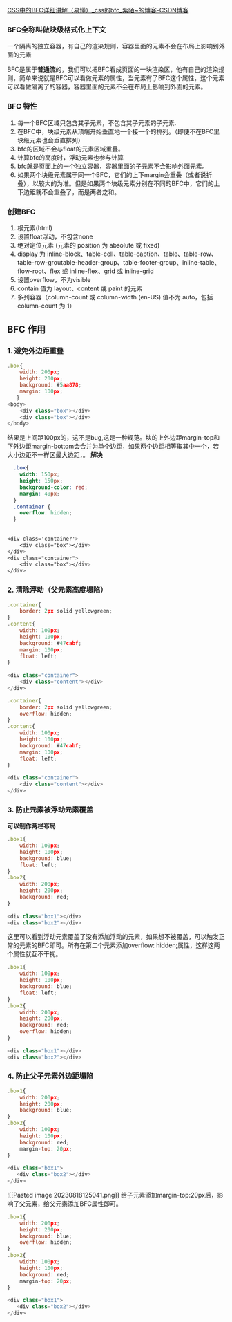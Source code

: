 [CSS中的BFC详细讲解（易懂）\_css的bfc\_紫陌\~的博客-CSDN博客](https://blog.csdn.net/weixin_57677300/article/details/129046793)
### BFC全称叫做块级格式化上下文

一个隔离的独立容器，有自己的渲染规则，容器里面的元素不会在布局上影响到外面的元素

BFC是属于**普通流**的，我们可以把BFC看成页面的一块渲染区，他有自己的渲染规则，简单来说就是BFC可以看做元素的属性，当元素有了BFC这个属性，这个元素可以看做隔离了的容器，容器里面的元素不会在布局上影响到外面的元素。

### BFC 特性
1. 每一个BFC区域只包含其子元素，不包含其子元素的子元素.
2. 在BFC中，块级元素从顶端开始垂直地一个接一个的排列。（即便不在BFC里块级元素也会垂直排列）
3. bfc的区域不会与float的元素区域重叠。
4. 计算bfc的高度时，浮动元素也参与计算
5. bfc就是页面上的一个独立容器，容器里面的子元素不会影响外面元素。
6. 如果两个块级元素属于同一个BFC，它们的上下margin会重叠（或者说折叠），以较大的为准。但是如果两个块级元素分别在不同的BFC中，它们的上下边距就不会重叠了，而是两者之和。

### 创建BFC
1. 根元素(html)
2. 设置float浮动，不包含none
3. 绝对定位元素 (元素的 position 为 absolute 或 fixed)
4. display 为 inline-block、table-cell、table-caption、table、table-row、table-row-groutable-header-group、table-footer-group、inline-table、flow-root、flex 或 inline-flex、grid 或 inline-grid
5. 设置overflow，不为visible
6. contain 值为 layout、content 或 paint 的元素
7. 多列容器（column-count 或 column-width (en-US) 值不为 auto，包括column-count 为 1）


## BFC 作用

### 1. 避免外边距重叠
```js
.box{
    width: 200px;
    height: 200px;
    background: #5aa878;
    margin: 100px;
   }
<body>
    <div class="box"></div>
    <div class="box"></div>
</body>
```

结果是上间距100px的，这不是bug,这是一种规范。块的上外边距margin-top和下外边距margin-bottom会合并为单个边距，如果两个边距相等取其中一个，若大小边距不一样区最大边距，。
**解决**
```css
  .box{
    width: 150px;
    height: 150px;
    background-color: red;
    margin: 40px;
  }
  .container {
    overflow: hidden;
  }
 
 
<div class='container'>
    <div class="box"></div>
</div>
<div class="container">
    <div class="box"></div>
</div>
```

### 2. 清除浮动（父元素高度塌陷）
```js
.container{
    border: 2px solid yellowgreen;
}
.content{
    width: 100px;
    height: 100px;
    background: #47cabf;
    margin: 100px;
    float: left;
}
 
<div class="container">
    <div class="content"></div>
</div>
```

```js
.container{
    border: 2px solid yellowgreen;
    overflow: hidden;
}
.content{
    width: 100px;
    height: 100px;
    background: #47cabf;
    margin: 100px;
    float: left;
}
 
<div class="container">
    <div class="content"></div>
</div>
```

### 3. 防止元素被浮动元素覆盖

**可以制作两栏布局**
```js
.box1{
    width: 100px;
    height: 100px;
    background: blue;
    float: left;
}
.box2{
    width: 200px;
    height: 200px;
    background: red;
}
 
<div class="box1"></div>
<div class="box2"></div>
```
这里可以看到浮动元素覆盖了没有添加浮动的元素，如果想不被覆盖，可以触发正常的元素的BFC即可。所有在第二个元素添加overflow: hidden;属性，这样这两个属性就互不干扰。
```js
.box1{
    width: 100px;
    height: 100px;
    background: blue;
    float: left;
}
.box2{
    width: 200px;
    height: 200px;
    background: red;
    overflow: hidden;
}
 
<div class="box1"></div>
<div class="box2"></div>
```

### 4. 防止父子元素外边距塌陷
```js
.box1{
    width: 200px;
    height: 200px;
    background: blue;
}
.box2{
    width: 100px;
    height: 100px;
    background: red;
    margin-top: 20px;
}
 
<div class="box1">
   <div class="box2"></div>
</div>
```
![[Pasted image 20230818125041.png]]
给子元素添加margin-top:20px后，影响了父元素，给父元素添加BFC属性即可。
```js
.box1{
    width: 200px;
    height: 200px;
    background: blue;
    overflow: hidden;
}
.box2{
    width: 100px;
    height: 100px;
    background: red;
    margin-top: 20px;
}
 
<div class="box1">
   <div class="box2"></div>
</div>
```